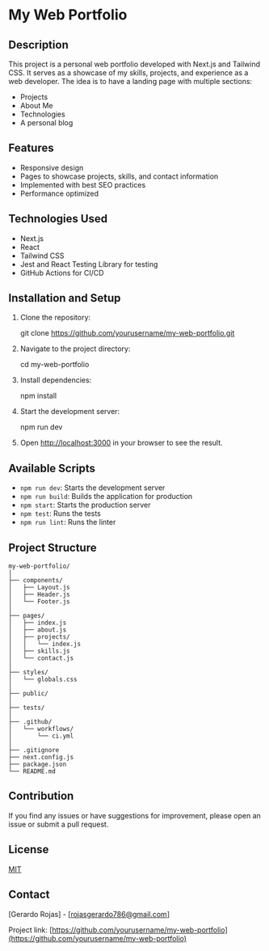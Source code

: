 # My Web Portfolio

## Description

This project is a personal web portfolio developed with Next.js and Tailwind CSS. It serves as a showcase of my skills, projects, and experience as a web developer. The idea is to have a landing page with multiple sections:

- Projects
- About Me
- Technologies
- A personal blog

## Features

- Responsive design
- Pages to showcase projects, skills, and contact information
- Implemented with best SEO practices
- Performance optimized

## Technologies Used

- Next.js
- React
- Tailwind CSS
- Jest and React Testing Library for testing
- GitHub Actions for CI/CD

## Installation and Setup

1. Clone the repository:

   git clone https://github.com/yourusername/my-web-portfolio.git

2. Navigate to the project directory:

   cd my-web-portfolio

3. Install dependencies:

   npm install

4. Start the development server:

   npm run dev

5. Open [http://localhost:3000](http://localhost:3000) in your browser to see the result.

## Available Scripts

- `npm run dev`: Starts the development server
- `npm run build`: Builds the application for production
- `npm start`: Starts the production server
- `npm test`: Runs the tests
- `npm run lint`: Runs the linter

## Project Structure

```
my-web-portfolio/
│
├── components/
│   ├── Layout.js
│   ├── Header.js
│   └── Footer.js
│
├── pages/
│   ├── index.js
│   ├── about.js
│   ├── projects/
│   │   └── index.js
│   ├── skills.js
│   └── contact.js
│
├── styles/
│   └── globals.css
│
├── public/
│
├── tests/
│
├── .github/
│   └── workflows/
│       └── ci.yml
│
├── .gitignore
├── next.config.js
├── package.json
└── README.md
```

## Contribution

If you find any issues or have suggestions for improvement, please open an issue or submit a pull request.

## License

[MIT](https://choosealicense.com/licenses/mit/)

## Contact

[Gerardo Rojas] - [rojasgerardo786@gmail.com]

Project link: [https://github.com/yourusername/my-web-portfolio](https://github.com/yourusername/my-web-portfolio)
